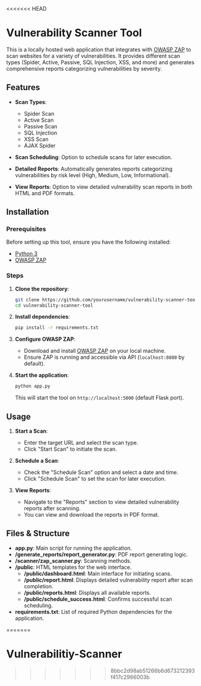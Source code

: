 <<<<<<< HEAD
# Vulnerability Scanner Tool

This is a locally hosted web application that integrates with [OWASP ZAP](https://www.zaproxy.org/) to scan websites for a variety of vulnerabilities. It provides different scan types (Spider, Active, Passive, SQL Injection, XSS, and more) and generates comprehensive reports categorizing vulnerabilities by severity.

## Features
- **Scan Types**: 
  - Spider Scan
  - Active Scan
  - Passive Scan
  - SQL Injection
  - XSS Scan
  - AJAX Spider

- **Scan Scheduling**: Option to schedule scans for later execution.
- **Detailed Reports**: Automatically generates reports categorizing vulnerabilities by risk level (High, Medium, Low, Informational).
- **View Reports**: Option to view detailed vulnerability scan reports in both HTML and PDF formats.


## Installation

### Prerequisites
Before setting up this tool, ensure you have the following installed:
- [Python 3](https://www.python.org/downloads/)
- [OWASP ZAP](https://www.zaproxy.org/) 

### Steps
1. **Clone the repository**:
    ```bash
    git clone https://github.com/yourusername/vulnerability-scanner-tool.git
    cd vulnerability-scanner-tool
    ```

2. **Install dependencies**:
    ```bash
    pip install -r requirements.txt
    ```

3. **Configure OWASP ZAP**:
    - Download and install [OWASP ZAP](https://www.zaproxy.org/download/) on your local machine.
    - Ensure ZAP is running and accessible via API (`localhost:8080` by default).

4. **Start the application**:
    ```bash
    python app.py  
    ```
    This will start the tool on `http://localhost:5000` (default Flask port).

## Usage
1. **Start a Scan**: 
   - Enter the target URL and select the scan type.
   - Click "Start Scan" to initiate the scan.

2. **Schedule a Scan**: 
   - Check the "Schedule Scan" option and select a date and time.
   - Click "Schedule Scan" to set the scan for later execution.

3. **View Reports**: 
   - Navigate to the "Reports" section to view detailed vulnerability reports after scanning.
   - You can view and download the reports in PDF format.

## Files & Structure
- **app.py**: Main script for running the application.
- **/generate_reports/report_generator.py**: PDF report generating logic.
- **/scanner/zap_scanner.py**: Scanning methods.
- **/public**: HTML templates for the web interface.
  - **/public/dashboard.html**: Main interface for initiating scans.
  - **/public/report.html**: Displays detailed vulnerability report after scan completion.
  - **/public/reports.html**: Displays all available reports.
  - **/public/schedule_success.html**: Confirms successful scan scheduling.
- **requirements.txt**: List of required Python dependencies for the application.

=======
# Vulnerabilitiy-Scanner
>>>>>>> 8bbc2d98ab51266b6d673212393f417c2966003b

